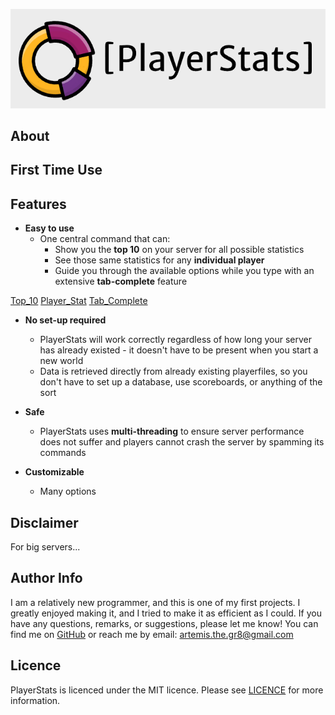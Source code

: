 ![PlayerStats_Logo](src/main/resources/images/logo.png)
## About

## First Time Use

## Features 
* **Easy to use**
   - One central command that can:
     - Show you the **top 10** on your server for all possible statistics
     - See those same statistics for any **individual player** 
     - Guide you through the available options while you type with an extensive **tab-complete** feature

[Top_10](src/main/resources/images/.png)
[Player_Stat](src/main/resources/images/.png)
[Tab_Complete](src/main/resources/images/.png)

* **No set-up required**
   - PlayerStats will work correctly regardless of how long your server has already existed - it doesn't 
     have to be present when you start a new world
   - Data is retrieved directly from already existing playerfiles, so you don't have to 
     set up a database, use scoreboards, or anything of the sort


* **Safe**
   - PlayerStats uses **multi-threading** to ensure server performance does not suffer and 
    players cannot crash the server by spamming its commands

* **Customizable**
    - Many options

## Disclaimer
For big servers...

## Author Info
I am a relatively new programmer, and this is one of my first projects. I greatly enjoyed making it, 
and I tried to make it as efficient as I could. If you have any questions, remarks, or suggestions, 
please let me know! You can find me on [GitHub](https://github.com/Artemis-the-gr8) 
or reach me by email: artemis.the.gr8@gmail.com

## Licence
PlayerStats is licenced under the MIT licence. Please see [LICENCE](LICENSE) for more information.

